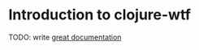 # Introduction to clojure-wtf

TODO: write [great documentation](http://jacobian.org/writing/what-to-write/)

